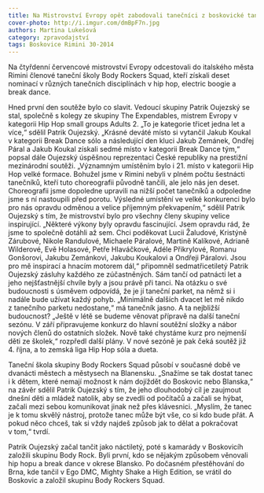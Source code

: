 ```yaml
---
title: Na Mistrovství Evropy opět zabodovali tanečníci z boskovické taneční školy Body Rockers Squad
cover-photo: http://i.imgur.com/dmBpF7n.jpg
authors: Martina Lukešová
category: zpravodajství
tags: Boskovice Rimini 30-2014 
---
```


Na čtyřdenní červencové mistrovství Evropy  odcestovali do italského města Rimini členové taneční školy Body Rockers Squad, kteří získali deset nominací v různých tanečních disciplínách v hip hop, electric boogie a break dance.

Hned první den soutěže bylo co slavit. Vedoucí skupiny Patrik Oujezský se stal, společně s kolegy ze skupiny The Expendables, mistrem Evropy v kategorii Hip Hop small groups Adults 2. „To je kategorie třicet jedna let a více,“ sdělil Patrik Oujezský. „Krásné deváté místo si vytančil Jakub Koukal v kategorii Break Dance sólo a následující den kluci Jakub Zemánek, Ondřej Páral a Jakub Koukal získali sedmé místo v kategorii Break Dance tým,“ popsal dále Oujezský úspěšnou reprezentaci České republiky na prestižní mezinárodní soutěži. „Významným umístěním bylo i 21. místo v kategorii Hip Hop velké formace. Bohužel jsme v Rimini nebyli v plném počtu šestnácti tanečníků, kteří tuto choreografii původně tančili, ale jelo nás jen deset. Choreografii jsme dopoledne upravili na nižší počet tanečníků a odpoledne jsme s ní nastoupili před porotu. Výsledné umístění ve velké konkurenci bylo pro nás opravdu odměnou a velice příjemným překvapením,“ sdělil Patrik Oujezský s tím, že mistrovství bylo pro všechny členy skupiny velice inspirující. „Některé výkony byly opravdu fascinující. Jsem opravdu rád, že jsme to společně dotáhli až sem. Chci poděkovat Lucii Žaludové, Kristýně Zárubové, Nikole Randulové, Michaele Páralové, Martině Kalíkové, Adrianě Wilderové, Evě Holasové, Petře Hlaváčkové, Adéle Přikrylové, Romanu Gonšorovi, Jakubu Zemánkovi, Jakubu Koukalovi a Ondřeji Páralovi. Jsou pro mě inspirací a hnacím motorem dál,“ připomněl sedmatřicetiletý Patrik Oujezský zásluhy každého ze zúčastněných. Sám tančí od patnácti let a jeho nejšťastnější chvíle byly a jsou právě při tanci. Na otázku o své budoucnosti s úsměvem odpovídá, že je jí taneční parket, na němž si i nadále bude užívat každý pohyb. „Minimálně dalších dvacet let mě nikdo z tanečního parketu nedostane,“ má tanečník jasno. A ta nejbližší budoucnost? „Ještě v létě se budeme věnovat přípravě na další taneční sezónu. V září připravujeme konkurz do hlavní soutěžní složky a nábor nových členů do ostatních složek. Nově také chystáme kurz pro nejmenší děti ze školek,“ rozpředl další plány. V nové sezóně je  pak čeká soutěž již 4. října, a to zemská liga Hip Hop sóla a dueta.

Taneční škola skupiny Body Rockers Squad působí v současné době ve dvanácti městech a městysech na Blanensku. „Snažíme se tak dostat tanec i k dětem, které nemají možnost k nám dojíždět do Boskovic nebo Blanska,“ na závěr sdělil Patrik Oujezský s tím, že jeho dlouhodobý cíl je zaujmout dnešní děti a mládež natolik, aby se zvedli od počítačů a začali se hýbat, začali mezi sebou komunikovat jinak než přes klávesnici. „Myslím, že tanec je k tomu skvělý nástroj, protože tanec může být vše, co si kdo bude přát. A pokud něco chceš, tak si vždy najdeš způsob jak to dělat a pokračovat v tom,“ tvrdí.

Patrik Oujezský začal tančit jako náctiletý, poté s kamarády v Boskovicíh založili skupinu Body Rock. Byli první, kdo se nějakým způsobem věnovali hip hopu a break dance v okrese Blansko. Po dočasném přestěhování do Brna, kde tančil v Ego DMC, Mighty Shake a High Edition, se vrátil do Boskovic a založil skupinu Body Rockers Squad.

